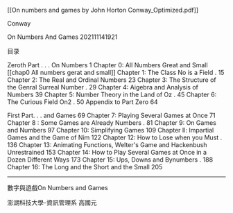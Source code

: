 [[On numbers and games by John Horton Conway_Optimized.pdf]]

Conway

On Numbers And Games
202111141921


目录

Zeroth Part . . . On Numbers 1
Chapter 0: AIl Numbers Great and Small [[chap0 All numbers gerat and small]]
Chapter 1: The Class No is a Field . 15
Chapter 2: The Real and Ordinal Numbers 23
Chapter 3: The Structure of the Genral Surreal Number . 29
Chapter 4: Aigebra and Analysis of Numbers 39
Chapter 5: Number Theory in the Land of Oz . 45
Chapter 6: The Curious Field On2 . 50
Appendix to Part Zero 64

First Part. . . and Games 69
Chapter 7: Playing Several Games at Once 71
Chapter 8 : Some Games are Already Numbers . 81
Chapter 9: On Games and Numbers 97
Chapter 10: Simplifying Games 109
Chapter Il: Impartial Games and the Game of Nim 122
Chapter 12: How to Lose when you Must . 136
Chapter 13: Animating Functions, Welter's Game and
Hackenbush Unrestrained 153
Chapter 14: How to Play Several Games at Once in a Dozen
Different Ways 173
Chapter 15: Ups, Downs and Bynumbers . 188
Chapter 16: The Long and the Short and the Small 205


---

數字與遊戲On Numbers and Games

澎湖科技大學-資訊管理系 高國元